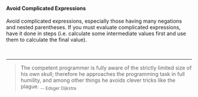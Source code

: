 <link rel="stylesheet" href="{{baseUrl}}/css/textbook.css">

<div class="website-content">

<div id="title">

#### Avoid Complicated Expressions

</div>

<div id="body">

Avoid complicated expressions, especially those having many negations and nested parentheses. If you must evaluate complicated expressions, have it done in steps (i.e. calculate some intermediate values first and use them to calculate the final value).

<tabs> 
  <tab header="Java">

<include src="example-java.md" />
  </tab>
  <tab header="Python">

<include src="example-python.md" />
</tab>
</tabs><hr>

> The competent programmer is fully aware of the strictly limited size of his own skull; therefore he approaches the programming task in full humility, and among other things he avoids clever tricks like the plague. <sub>-- Edsger Dijkstra</sub>


</div>

</div>
